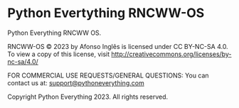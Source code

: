 # Python Evertything RNCWW-OS
Python Everything RNCWW OS.

RNCWW-OS © 2023 by Afonso Inglês is licensed under CC BY-NC-SA 4.0. To view a copy of this license, visit http://creativecommons.org/licenses/by-nc-sa/4.0/

FOR COMMERCIAL USE REQUESTS/GENERAL QUESTIONS:
You can contact us at: support@pythoneverything.com

Copyright Python Everything 2023. All rights reserved.
